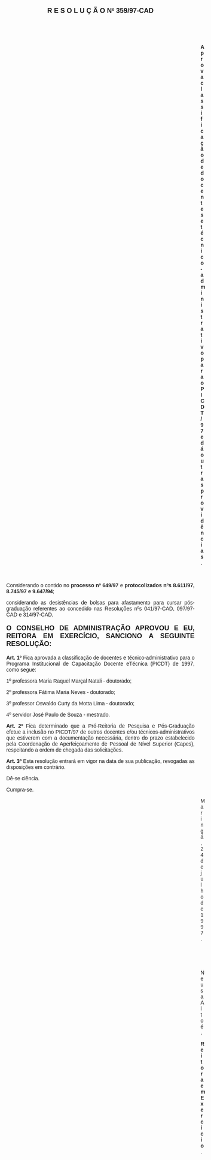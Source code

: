 <BODY>

<B><FONT FACE="Arial" SIZE=4><P ALIGN="CENTER"></P>
<P ALIGN="CENTER">R E S O L U &Ccedil; &Atilde; O   Nº 359/97-CAD</P>
</B></FONT><FONT FACE="Arial">
<P>&nbsp;</P>
<P>&nbsp;</P><DIR>
<DIR>
<DIR>
<DIR>
<DIR>
<DIR>
<DIR>
<DIR>
<DIR>
<DIR>
<DIR>
<DIR>
<DIR>

<B><P ALIGN="JUSTIFY">Aprova classifica&ccedil;&atilde;o de docentes e t&eacute;cnico-administrativo para o PICDT/97 e d&aacute; outras provid&ecirc;ncias.</P>
</B>
<P>&nbsp;</P></DIR>
</DIR>
</DIR>
</DIR>
</DIR>
</DIR>
</DIR>
</DIR>
</DIR>
</DIR>
</DIR>
</DIR>
</DIR>

<P ALIGN="JUSTIFY">&#9;&#9;Considerando o contido no <B>processo nº 649/97</B> e <B>protocolizados nºs 8.611/97, 8.745/97 e 9.647/94</B>;</P>
<P ALIGN="JUSTIFY">&#9;&#9;considerando as desist&ecirc;ncias de bolsas para afastamento para cursar p&oacute;s-gradua&ccedil;&atilde;o referentes ao concedido nas Resolu&ccedil;&otilde;es nºs 041/97-CAD, 097/97-CAD e 314/97-CAD,</P>
<P ALIGN="JUSTIFY"></P>
</FONT><B><FONT FACE="Arial" SIZE=4><P ALIGN="JUSTIFY">O CONSELHO DE ADMINISTRA&Ccedil;&Atilde;O APROVOU E EU, REITORA EM EXERC&Iacute;CIO, SANCIONO A SEGUINTE RESOLU&Ccedil;&Atilde;O:</P>
</B></FONT><FONT FACE="Arial"><P ALIGN="JUSTIFY"></P>
<P ALIGN="JUSTIFY">&#9;&#9;<B>Art. 1º </B>Fica aprovada a classifica&ccedil;&atilde;o de docentes e t&eacute;cnico-administrativo para o Programa Institucional de Capacita&ccedil;&atilde;o Docente eT&eacute;cnica (PICDT) de 1997, como segue:</P>
<P ALIGN="JUSTIFY">1º professora Maria Raquel Mar&ccedil;al Natali - doutorado;</P>
<P ALIGN="JUSTIFY">2º professora F&aacute;tima Maria Neves - doutorado;</P>
<P ALIGN="JUSTIFY">3º professor Oswaldo Curty da Motta Lima - doutorado;</P>
<P ALIGN="JUSTIFY">4º servidor Jos&eacute; Paulo de Souza - mestrado.</P>
<P ALIGN="JUSTIFY">&#9;&#9;<B>Art. 2º</B> Fica determinado que a Pr&oacute;-Reitoria de Pesquisa e P&oacute;s-Gradua&ccedil;&atilde;o efetue a inclus&atilde;o no PICDT/97 de outros docentes e/ou t&eacute;cnicos-administrativos que estiverem com a documenta&ccedil;&atilde;o necess&aacute;ria, dentro do prazo estabelecido pela Coordena&ccedil;&atilde;o de Aperfei&ccedil;oamento de Pessoal de N&iacute;vel Superior (Capes), respeitando a ordem de chegada das solicita&ccedil;&otilde;es.</P>
<P ALIGN="JUSTIFY">&#9;&#9;<B>Art. 3º</B> Esta resolu&ccedil;&atilde;o entrar&aacute; em vigor na data de sua publica&ccedil;&atilde;o, revogadas as disposi&ccedil;&otilde;es em contr&aacute;rio.</P>
<P>&#9;&#9;D&ecirc;-se ci&ecirc;ncia.</P>
<P>&#9;&#9;Cumpra-se.</P>
<DIR>
<DIR>
<DIR>
<DIR>
<DIR>
<DIR>
<DIR>
<DIR>
<DIR>
<DIR>
<DIR>
<DIR>
<DIR>

<P>Maring&aacute;, 24 de julho de 1997.</P>

<P>&nbsp;</P>
<P>&nbsp;</P>
<P>Neusa Alto&eacute;,</P>
<B><P>Reitora em Exerc&iacute;cio</B>.</P></DIR>
</DIR>
</DIR>
</DIR>
</DIR>
</DIR>
</DIR>
</DIR>
</DIR>
</DIR>
</DIR>
</DIR>
</DIR>
</FONT></BODY>
